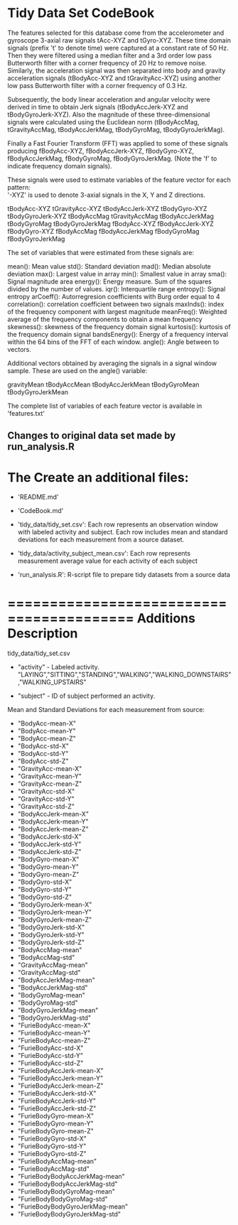 Tidy Data Set CodeBook
=================

The features selected for this database come from the accelerometer and gyroscope 3-axial raw signals tAcc-XYZ and tGyro-XYZ. These time domain signals (prefix 't' to denote time) were captured at a constant rate of 50 Hz. Then they were filtered using a median filter and a 3rd order low pass Butterworth filter with a corner frequency of 20 Hz to remove noise. Similarly, the acceleration signal was then separated into body and gravity acceleration signals (tBodyAcc-XYZ and tGravityAcc-XYZ) using another low pass Butterworth filter with a corner frequency of 0.3 Hz. 

Subsequently, the body linear acceleration and angular velocity were derived in time to obtain Jerk signals (tBodyAccJerk-XYZ and tBodyGyroJerk-XYZ). Also the magnitude of these three-dimensional signals were calculated using the Euclidean norm (tBodyAccMag, tGravityAccMag, tBodyAccJerkMag, tBodyGyroMag, tBodyGyroJerkMag). 

Finally a Fast Fourier Transform (FFT) was applied to some of these signals producing fBodyAcc-XYZ, fBodyAccJerk-XYZ, fBodyGyro-XYZ, fBodyAccJerkMag, fBodyGyroMag, fBodyGyroJerkMag. (Note the 'f' to indicate frequency domain signals). 

These signals were used to estimate variables of the feature vector for each pattern:  
'-XYZ' is used to denote 3-axial signals in the X, Y and Z directions.

tBodyAcc-XYZ
tGravityAcc-XYZ
tBodyAccJerk-XYZ
tBodyGyro-XYZ
tBodyGyroJerk-XYZ
tBodyAccMag
tGravityAccMag
tBodyAccJerkMag
tBodyGyroMag
tBodyGyroJerkMag
fBodyAcc-XYZ
fBodyAccJerk-XYZ
fBodyGyro-XYZ
fBodyAccMag
fBodyAccJerkMag
fBodyGyroMag
fBodyGyroJerkMag

The set of variables that were estimated from these signals are: 

mean(): Mean value
std(): Standard deviation
mad(): Median absolute deviation 
max(): Largest value in array
min(): Smallest value in array
sma(): Signal magnitude area
energy(): Energy measure. Sum of the squares divided by the number of values. 
iqr(): Interquartile range 
entropy(): Signal entropy
arCoeff(): Autorregresion coefficients with Burg order equal to 4
correlation(): correlation coefficient between two signals
maxInds(): index of the frequency component with largest magnitude
meanFreq(): Weighted average of the frequency components to obtain a mean frequency
skewness(): skewness of the frequency domain signal 
kurtosis(): kurtosis of the frequency domain signal 
bandsEnergy(): Energy of a frequency interval within the 64 bins of the FFT of each window.
angle(): Angle between to vectors.

Additional vectors obtained by averaging the signals in a signal window sample. These are used on the angle() variable:

gravityMean
tBodyAccMean
tBodyAccJerkMean
tBodyGyroMean
tBodyGyroJerkMean

The complete list of variables of each feature vector is available in 'features.txt'


## Changes to original data set made by run_analysis.R

The Create an additional files:
=========================================

- 'README.md'

- 'CodeBook.md'

- 'tidy_data/tidy_set.csv': Each row represents an observation window with labeled activity and subject. Each row includes mean and standard deviations for each measurement from a source dataset. 

- 'tidy_data/activity_subject_mean.csv': Each row represents measurement average value for each activity of each subject

- 'run_analysis.R': R-script file to prepare tidy datasets from a source data

=========================================
Additions Description
=========================================

tidy_data/tidy_set.csv

 -  "activity" - Labeled activity. "LAYING","SITTING","STANDING","WALKING","WALKING_DOWNSTAIRS","WALKING_UPSTAIRS"   

 -  "subject" - ID of subject performed an activity.

Mean and Standard Deviations for each measurement from source:
 -  "BodyAcc-mean-X"
 -  "BodyAcc-mean-Y"
 -  "BodyAcc-mean-Z"
 -  "BodyAcc-std-X"
 -  "BodyAcc-std-Y"
 -  "BodyAcc-std-Z"
 -  "GravityAcc-mean-X"
 -  "GravityAcc-mean-Y"
 -  "GravityAcc-mean-Z"
 -  "GravityAcc-std-X"
 -  "GravityAcc-std-Y"
 -  "GravityAcc-std-Z"
 -  "BodyAccJerk-mean-X"
 -  "BodyAccJerk-mean-Y"
 -  "BodyAccJerk-mean-Z"
 -  "BodyAccJerk-std-X"
 -  "BodyAccJerk-std-Y"
 -  "BodyAccJerk-std-Z"
 -  "BodyGyro-mean-X"
 -  "BodyGyro-mean-Y"
 -  "BodyGyro-mean-Z"
 -  "BodyGyro-std-X"
 -  "BodyGyro-std-Y"
 -  "BodyGyro-std-Z"
 -  "BodyGyroJerk-mean-X"
 -  "BodyGyroJerk-mean-Y"
 -  "BodyGyroJerk-mean-Z"
 -  "BodyGyroJerk-std-X"
 -  "BodyGyroJerk-std-Y"
 -  "BodyGyroJerk-std-Z"
 -  "BodyAccMag-mean"
 -  "BodyAccMag-std"
 -  "GravityAccMag-mean"
 -  "GravityAccMag-std"
 -  "BodyAccJerkMag-mean"
 -  "BodyAccJerkMag-std"
 -  "BodyGyroMag-mean"
 -  "BodyGyroMag-std"
 -  "BodyGyroJerkMag-mean"
 -  "BodyGyroJerkMag-std"
 -  "FurieBodyAcc-mean-X"
 -  "FurieBodyAcc-mean-Y"
 -  "FurieBodyAcc-mean-Z"
 -  "FurieBodyAcc-std-X"
 -  "FurieBodyAcc-std-Y"
 -  "FurieBodyAcc-std-Z"
 -  "FurieBodyAccJerk-mean-X"
 -  "FurieBodyAccJerk-mean-Y"
 -  "FurieBodyAccJerk-mean-Z"
 -  "FurieBodyAccJerk-std-X"
 -  "FurieBodyAccJerk-std-Y"
 -  "FurieBodyAccJerk-std-Z"
 -  "FurieBodyGyro-mean-X"
 -  "FurieBodyGyro-mean-Y"
 -  "FurieBodyGyro-mean-Z"
 -  "FurieBodyGyro-std-X"
 -  "FurieBodyGyro-std-Y"
 -  "FurieBodyGyro-std-Z"
 -  "FurieBodyAccMag-mean"
 -  "FurieBodyAccMag-std"
 -  "FurieBodyBodyAccJerkMag-mean"
 -  "FurieBodyBodyAccJerkMag-std"
 -  "FurieBodyBodyGyroMag-mean"
 -  "FurieBodyBodyGyroMag-std"
 -  "FurieBodyBodyGyroJerkMag-mean"
 -  "FurieBodyBodyGyroJerkMag-std"